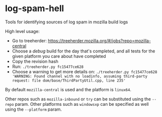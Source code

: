 # log-spam-hell
Tools for identifying sources of log spam in mozilla build logs

High level usage:
- Go to treeherder: https://treeherder.mozilla.org/#/jobs?repo=mozilla-central
- Choose a *debug* build for the day that's completed, and all tests for the given platform you care about have completed
- Copy the revision hash
- Run:
`./treeherder.py fc15477ce628`
- Choose a warning to get more details on:
`./treeherder.py fc15477ce628 'WARNING: Found channel with no loadinfo, assuming third-party request: file dom/base/ThirdPartyUtil.cpp, line 235'`

By default `mozilla-central` is used and the platform is `linux64`.

Other repos such as `mozilla-inbound` or `try` can be substituted using the `--repo` param. Other platforms such as `windowsxp` can be specified as well using the `--platform` param.
